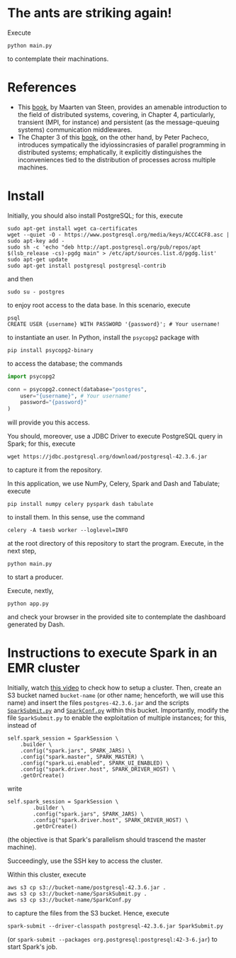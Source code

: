 # The ants are striking again! 

Execute 

``` 
python main.py 
``` 

to contemplate their machinations. 

# References 

+ This [book](https://www.distributed-systems.net/index.php/books/ds3/), by Maarten van Steen, provides an amenable introduction to the field of distributed systems, covering, in Chapter 4, particularly, transient (MPI, for instance) and persistent (as the message-queuing systems) communication middlewares. 
+ The Chapter 3 of this [book](https://www.cs.usfca.edu/~peter/ipp2/index.html), on the other hand, by Peter Pacheco, introduces sympatically the idyiossincrasies of parallel programming in distributed systems; emphatically, it explicitly distinguishes the inconveniences tied to the distribution of processes across multiple machines. 

# Install 

Initially, you should also install PostgreSQL; for this, execute 

``` 
sudo apt-get install wget ca-certificates
wget --quiet -O - https://www.postgresql.org/media/keys/ACCC4CF8.asc | sudo apt-key add -
sudo sh -c 'echo "deb http://apt.postgresql.org/pub/repos/apt $(lsb_release -cs)-pgdg main" > /etc/apt/sources.list.d/pgdg.list'
sudo apt-get update
sudo apt-get install postgresql postgresql-contrib
``` 

and then 

``` 
sudo su - postgres
``` 

to enjoy root access to the data base. In this scenario, execute 

``` 
psql
CREATE USER {username} WITH PASSWORD '{password}'; # Your username! 
``` 

to instantiate an user. In Python, install the `psycopg2` package with 

``` 
pip install psycopg2-binary
``` 

to access the database; the commands 

```py 
import psycopg2 

conn = psycopg2.connect(database="postgres", 
	user="{username}", # Your username! 
	password="{password}" 
) 
``` 

will provide you this access. 

You should, moreover, use a JDBC Driver to execute PostgreSQL query in Spark; for this, execute 

``` 
wget https://jdbc.postgresql.org/download/postgresql-42.3.6.jar 
``` 

to capture it from the repository. 

In this application, we use NumPy, Celery, Spark and Dash and Tabulate; execute 

``` 
pip install numpy celery pyspark dash tabulate 
``` 

to install them. In this sense, use the command 

``` 
celery -A taesb worker --loglevel=INFO 
``` 

at the root directory of this repository to start the program. Execute, in the next step, 

``` 
python main.py 
``` 

to start a producer. 

Execute, nextly, 

``` 
python app.py 
``` 

and check your browser in the provided site to contemplate the dashboard generated by Dash. 


# Instructions to execute Spark in an EMR cluster 

Initially, watch [this video](https://www.youtube.com/watch?v=r-ig8zpP3EM&pp=ugMICgJwdBABGAE%3D) to check how to setup a cluster. Then, create an S3 bucket named `bucket-name` (or other name; henceforth, we will use this name) and insert the files `postgres-42.3.6.jar` and the scripts [`SparkSubmit.py`](./taesb/utils/SparkSubmit.py) and [`SparkConf.py`](./taesb/SparkConf.py) within this bucket. Importantly, modify the file `SparkSubmit.py` to enable the exploitation of multiple instances; for this, instead of 

```
self.spark_session = SparkSession \
	.builder \
	.config("spark.jars", SPARK_JARS) \
	.config("spark.master", SPARK_MASTER) \
	.config("spark.ui.enabled", SPARK_UI_ENABLED) \
	.config("spark.driver.host", SPARK_DRIVER_HOST) \
	.getOrCreate() 
```

write 

``` 
self.spark_session = SparkSession \
        .builder \
        .config("spark.jars", SPARK_JARS) \
        .config("spark.driver.host", SPARK_DRIVER_HOST) \
        .getOrCreate() 
```

(the objective is that Spark's parallelism should trascend the master machine). 

Succeedingly, use the SSH key to access the cluster. 

Within this cluster, execute 

``` 
aws s3 cp s3://bucket-name/postgresql-42.3.6.jar . 
aws s3 cp s3://bucket-name/SparskSubmit.py . 
aws s3 cp s3://bucket-name/SparkConf.py 
``` 

to capture the files from the S3 bucket. Hence, execute 

``` 
spark-submit --driver-classpath postgresql-42.3.6.jar SparkSubmit.py 
``` 

(or `spark-submit --packages org.postgresql:postgresql:42-3-6.jar`) to start Spark's job. 

